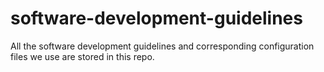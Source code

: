 software-development-guidelines
===============================

All the software development guidelines and corresponding configuration files we use are stored in this repo.
